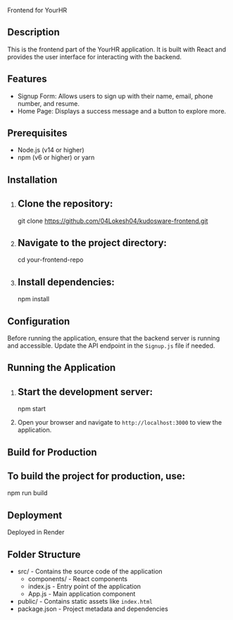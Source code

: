 Frontend for YourHR

## Description

This is the frontend part of the YourHR application. It is built with React and provides the user interface for interacting with the backend.

## Features

- Signup Form: Allows users to sign up with their name, email, phone number, and resume.
- Home Page: Displays a success message and a button to explore more.

## Prerequisites

- Node.js (v14 or higher)
- npm (v6 or higher) or yarn

## Installation

1. ## Clone the repository:
   
   git clone https://github.com/04Lokesh04/kudosware-frontend.git

3. ## Navigate to the project directory:

    cd your-frontend-repo
   
4. ## Install dependencies:

   npm install
   
## Configuration

Before running the application, ensure that the backend server is running and accessible.
Update the API endpoint in the `Signup.js` file if needed.

## Running the Application

1. ## Start the development server:

   npm start

3. Open your browser and navigate to `http://localhost:3000` to view the application.

## Build for Production

## To build the project for production, use:

   npm run build

## Deployment

Deployed in Render

## Folder Structure

- src/ - Contains the source code of the application
  - components/ - React components
  - index.js - Entry point of the application
  - App.js - Main application component
- public/ - Contains static assets like `index.html`
- package.json - Project metadata and dependencies
